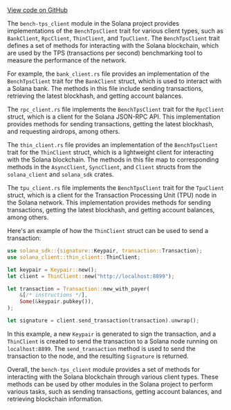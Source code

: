 [View code on GitHub](https://github.com/solana-labs/solana/tree/master/na/bench-tps/src/bench_tps_client)

The `bench-tps_client` module in the Solana project provides implementations of the `BenchTpsClient` trait for various client types, such as `BankClient`, `RpcClient`, `ThinClient`, and `TpuClient`. The `BenchTpsClient` trait defines a set of methods for interacting with the Solana blockchain, which are used by the TPS (transactions per second) benchmarking tool to measure the performance of the network.

For example, the `bank_client.rs` file provides an implementation of the `BenchTpsClient` trait for the `BankClient` struct, which is used to interact with a Solana bank. The methods in this file include sending transactions, retrieving the latest blockhash, and getting account balances.

The `rpc_client.rs` file implements the `BenchTpsClient` trait for the `RpcClient` struct, which is a client for the Solana JSON-RPC API. This implementation provides methods for sending transactions, getting the latest blockhash, and requesting airdrops, among others.

The `thin_client.rs` file provides an implementation of the `BenchTpsClient` trait for the `ThinClient` struct, which is a lightweight client for interacting with the Solana blockchain. The methods in this file map to corresponding methods in the `AsyncClient`, `SyncClient`, and `Client` structs from the `solana_client` and `solana_sdk` crates.

The `tpu_client.rs` file implements the `BenchTpsClient` trait for the `TpuClient` struct, which is a client for the Transaction Processing Unit (TPU) node in the Solana network. This implementation provides methods for sending transactions, getting the latest blockhash, and getting account balances, among others.

Here's an example of how the `ThinClient` struct can be used to send a transaction:

```rust
use solana_sdk::{signature::Keypair, transaction::Transaction};
use solana_client::thin_client::ThinClient;

let keypair = Keypair::new();
let client = ThinClient::new("http://localhost:8899");

let transaction = Transaction::new_with_payer(
    &[/* instructions */],
    Some(&keypair.pubkey()),
);

let signature = client.send_transaction(transaction).unwrap();
```

In this example, a new `Keypair` is generated to sign the transaction, and a `ThinClient` is created to send the transaction to a Solana node running on `localhost:8899`. The `send_transaction` method is used to send the transaction to the node, and the resulting `Signature` is returned.

Overall, the `bench-tps_client` module provides a set of methods for interacting with the Solana blockchain through various client types. These methods can be used by other modules in the Solana project to perform various tasks, such as sending transactions, getting account balances, and retrieving blockchain information.
